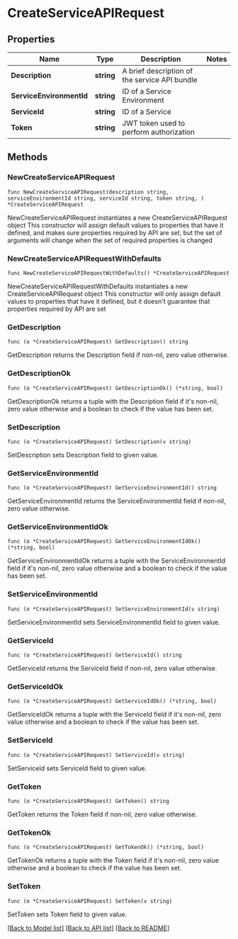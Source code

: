 # CreateServiceAPIRequest

## Properties

Name | Type | Description | Notes
------------ | ------------- | ------------- | -------------
**Description** | **string** | A brief description of the service API bundle | 
**ServiceEnvironmentId** | **string** | ID of a Service Environment | 
**ServiceId** | **string** | ID of a Service | 
**Token** | **string** | JWT token used to perform authorization | 

## Methods

### NewCreateServiceAPIRequest

`func NewCreateServiceAPIRequest(description string, serviceEnvironmentId string, serviceId string, token string, ) *CreateServiceAPIRequest`

NewCreateServiceAPIRequest instantiates a new CreateServiceAPIRequest object
This constructor will assign default values to properties that have it defined,
and makes sure properties required by API are set, but the set of arguments
will change when the set of required properties is changed

### NewCreateServiceAPIRequestWithDefaults

`func NewCreateServiceAPIRequestWithDefaults() *CreateServiceAPIRequest`

NewCreateServiceAPIRequestWithDefaults instantiates a new CreateServiceAPIRequest object
This constructor will only assign default values to properties that have it defined,
but it doesn't guarantee that properties required by API are set

### GetDescription

`func (o *CreateServiceAPIRequest) GetDescription() string`

GetDescription returns the Description field if non-nil, zero value otherwise.

### GetDescriptionOk

`func (o *CreateServiceAPIRequest) GetDescriptionOk() (*string, bool)`

GetDescriptionOk returns a tuple with the Description field if it's non-nil, zero value otherwise
and a boolean to check if the value has been set.

### SetDescription

`func (o *CreateServiceAPIRequest) SetDescription(v string)`

SetDescription sets Description field to given value.


### GetServiceEnvironmentId

`func (o *CreateServiceAPIRequest) GetServiceEnvironmentId() string`

GetServiceEnvironmentId returns the ServiceEnvironmentId field if non-nil, zero value otherwise.

### GetServiceEnvironmentIdOk

`func (o *CreateServiceAPIRequest) GetServiceEnvironmentIdOk() (*string, bool)`

GetServiceEnvironmentIdOk returns a tuple with the ServiceEnvironmentId field if it's non-nil, zero value otherwise
and a boolean to check if the value has been set.

### SetServiceEnvironmentId

`func (o *CreateServiceAPIRequest) SetServiceEnvironmentId(v string)`

SetServiceEnvironmentId sets ServiceEnvironmentId field to given value.


### GetServiceId

`func (o *CreateServiceAPIRequest) GetServiceId() string`

GetServiceId returns the ServiceId field if non-nil, zero value otherwise.

### GetServiceIdOk

`func (o *CreateServiceAPIRequest) GetServiceIdOk() (*string, bool)`

GetServiceIdOk returns a tuple with the ServiceId field if it's non-nil, zero value otherwise
and a boolean to check if the value has been set.

### SetServiceId

`func (o *CreateServiceAPIRequest) SetServiceId(v string)`

SetServiceId sets ServiceId field to given value.


### GetToken

`func (o *CreateServiceAPIRequest) GetToken() string`

GetToken returns the Token field if non-nil, zero value otherwise.

### GetTokenOk

`func (o *CreateServiceAPIRequest) GetTokenOk() (*string, bool)`

GetTokenOk returns a tuple with the Token field if it's non-nil, zero value otherwise
and a boolean to check if the value has been set.

### SetToken

`func (o *CreateServiceAPIRequest) SetToken(v string)`

SetToken sets Token field to given value.



[[Back to Model list]](../README.md#documentation-for-models) [[Back to API list]](../README.md#documentation-for-api-endpoints) [[Back to README]](../README.md)


